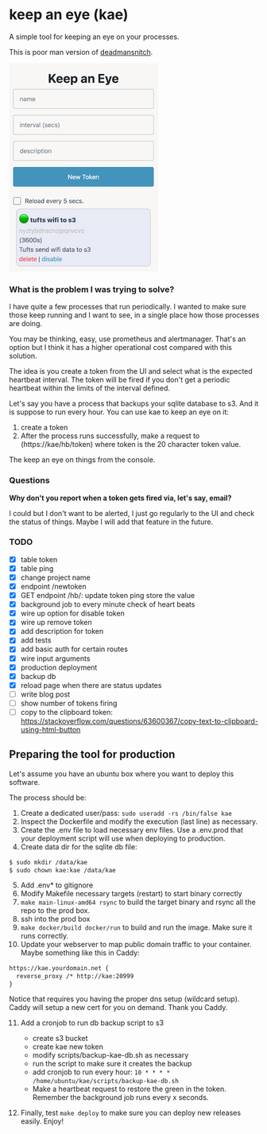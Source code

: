 # keep an eye (kae)

A simple tool for keeping an eye on your processes.

This is poor man version of [deadmansnitch](https://deadmanssnitch.com/).

![](./ui.png)

### What is the problem I was trying to solve?

I have quite a few processes that run periodically. I wanted to make sure those keep running and I want to
see, in a single place how those processes are doing.

You may be thinking, easy, use prometheus and alertmanager. That's an option but I think it has a higher operational
cost compared with this solution.

The idea is you create a token from the UI and select what is the expected heartbeat interval. The token will be
fired if you don't get a periodic heartbeat within the limits of the interval defined.

Let's say you have a process that backups your sqlite database to s3. And it is suppose to run every hour. You
can use kae to keep an eye on it:

1. create a token
2. After the process runs successfully, make a request to (https://kae/hb/token) where token is the 20 character token
   value.

The keep an eye on things from the console.

### Questions

**Why don't you report when a token gets fired via, let's say, email?**

I could but I don't want to be alerted, I just go regularly to the UI and check the status of things.
Maybe I will add that feature in the future.

### TODO

- [x] table token
- [x] table ping
- [x] change project name
- [x] endpoint /newtoken
- [x] GET endpoint /hb/<token>: update token ping store the value
- [x] background job to every minute check of heart beats
- [x] wire up option for disable token
- [x] wire up remove token
- [x] add description for token
- [x] add tests
- [x] add basic auth for certain routes
- [x] wire input arguments
- [x] production deployment
- [x] backup db
- [x] reload page when there are status updates
- [ ] write blog post
- [ ] show number of tokens firing
- [ ] copy to the clipboard token: https://stackoverflow.com/questions/63600367/copy-text-to-clipboard-using-html-button

## Preparing the tool for production

Let's assume you have an ubuntu box where you want to deploy this software.

The process should be:

1. Create a dedicated user/pass: `sudo useradd -rs /bin/false kae`
2. Inspect the Dockerfile and modify the execution (last line) as necessary.
3. Create the .env file to load necessary env files.
   Use a .env.prod that your deployment script will use when deploying to production.
4. Create data dir for the sqlite db file:

```
$ sudo mkdir /data/kae
$ sudo chown kae:kae /data/kae
```

5. Add .env\* to gitignore
6. Modify Makefile necessary targets (restart) to start binary correctly
7. `make main-linux-amd64 rsync` to build the target binary and rsync all the repo to the prod box.
8. ssh into the prod box
9. `make docker/build docker/run` to build and run the image. Make sure it runs correctly.
10. Update your webserver to map public domain traffic to your container. Maybe something like this in Caddy:

```
https://kae.yourdomain.net {
  reverse_proxy /* http://kae:20999
}
```

Notice that requires you having the proper dns setup (wildcard setup). Caddy will setup a new cert
for you on demand. Thank you Caddy.

11. Add a cronjob to run db backup script to s3

    - create s3 bucket
    - create kae new token
    - modify scripts/backup-kae-db.sh as necessary
    - run the script to make sure it creates the backup
    - add cronjob to run every hour: `10 * * * * /home/ubuntu/kae/scripts/backup-kae-db.sh`
    - Make a heartbeat request to restore the green in the token. Remember the background job runs every x seconds.

12. Finally, test `make deploy` to make sure you can deploy new releases easily. Enjoy!
